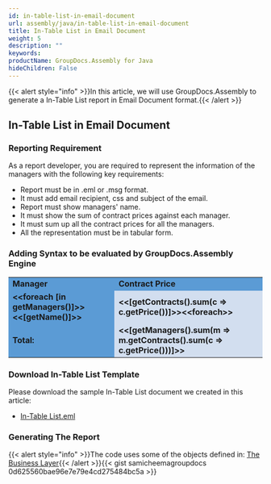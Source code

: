 ```yaml
---
id: in-table-list-in-email-document
url: assembly/java/in-table-list-in-email-document
title: In-Table List in Email Document
weight: 5
description: ""
keywords: 
productName: GroupDocs.Assembly for Java
hideChildren: False
---
```

{{< alert style="info" >}}In this article, we will use GroupDocs.Assembly to generate a In-Table List report in Email Document format.{{< /alert >}}

## In-Table List in Email Document

### Reporting Requirement

As a report developer, you are required to represent the information of the managers with the following key requirements:

*   Report must be in .eml or .msg format.
*   It must add email recipient, css and subject of the email.
*   Report must show managers' name.
*   It must show the sum of contract prices against each manager.
*   It must sum up all the contract prices for all the managers.
*   All the representation must be in tabular form.

### Adding Syntax to be evaluated by GroupDocs.Assembly Engine

<table class="gd-assembly">
	<tbody>
		<tr>
			<td style="background-color: #5B9BD5"><b>Manager</b></td>
			<td style="background-color: #5B9BD5"><b>Contract Price</b></td>
		</tr>
		<tr>
			<td style="background-color: #5B9BD5"><b>&lt;&lt;foreach [in getManagers()]>>&lt;&lt;[getName()]>></b></td>
			<td style="background-color: #D2DEEF"><b>&lt;&lt;[getContracts().sum(c => c.getPrice())]>>&lt;&lt;foreach>></b></td>
		</tr>
    <tr>
			<td style="background-color: #5B9BD5"><b>Total:</b></td>
			<td style="background-color: #D2DEEF"><b>&lt;&lt;[getManagers().sum(m => m.getContracts().sum(c => c.getPrice()))]>></b></td>
		</tr>
	</tbody>
</table>

### Download In-Table List Template

Please download the sample In-Table List document we created in this article:

*   [In-Table List.eml](https://raw.githubusercontent.com/groupdocs-assembly/GroupDocs.Assembly-for-Java/master/Examples/GroupDocs.Assembly.Examples.Java/Data/Storage/Email%20Templates/Bulleted%20List.eml?raw=true)

### Generating The Report

{{< alert style="info" >}}The code uses some of the objects defined in: [The Business Layer](https://docs.groupdocs.com/assembly/java/the-business-layer/){{< /alert >}}{{< gist samicheemagroupdocs 0d625560bae96e7e79e4cd275484bc5a >}}


